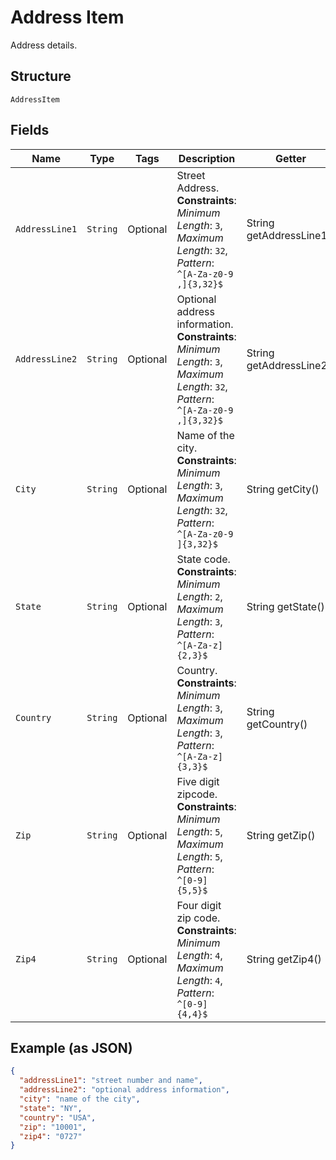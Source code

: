
# Address Item

Address details.

## Structure

`AddressItem`

## Fields

| Name | Type | Tags | Description | Getter | Setter |
|  --- | --- | --- | --- | --- | --- |
| `AddressLine1` | `String` | Optional | Street Address.<br>**Constraints**: *Minimum Length*: `3`, *Maximum Length*: `32`, *Pattern*: `^[A-Za-z0-9 ,]{3,32}$` | String getAddressLine1() | setAddressLine1(String addressLine1) |
| `AddressLine2` | `String` | Optional | Optional address information.<br>**Constraints**: *Minimum Length*: `3`, *Maximum Length*: `32`, *Pattern*: `^[A-Za-z0-9 ,]{3,32}$` | String getAddressLine2() | setAddressLine2(String addressLine2) |
| `City` | `String` | Optional | Name of the city.<br>**Constraints**: *Minimum Length*: `3`, *Maximum Length*: `32`, *Pattern*: `^[A-Za-z0-9 ]{3,32}$` | String getCity() | setCity(String city) |
| `State` | `String` | Optional | State code.<br>**Constraints**: *Minimum Length*: `2`, *Maximum Length*: `3`, *Pattern*: `^[A-Za-z]{2,3}$` | String getState() | setState(String state) |
| `Country` | `String` | Optional | Country.<br>**Constraints**: *Minimum Length*: `3`, *Maximum Length*: `3`, *Pattern*: `^[A-Za-z]{3,3}$` | String getCountry() | setCountry(String country) |
| `Zip` | `String` | Optional | Five digit zipcode.<br>**Constraints**: *Minimum Length*: `5`, *Maximum Length*: `5`, *Pattern*: `^[0-9]{5,5}$` | String getZip() | setZip(String zip) |
| `Zip4` | `String` | Optional | Four digit zip code.<br>**Constraints**: *Minimum Length*: `4`, *Maximum Length*: `4`, *Pattern*: `^[0-9]{4,4}$` | String getZip4() | setZip4(String zip4) |

## Example (as JSON)

```json
{
  "addressLine1": "street number and name",
  "addressLine2": "optional address information",
  "city": "name of the city",
  "state": "NY",
  "country": "USA",
  "zip": "10001",
  "zip4": "0727"
}
```

